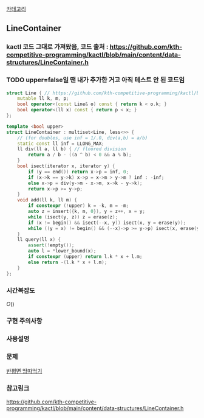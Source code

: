 [카테고리](/README.md)
## LineContainer
### kactl 코드 그대로 가져왔음, 코드 출처 : https://github.com/kth-competitive-programming/kactl/blob/main/content/data-structures/LineContainer.h
### TODO upper=false일 땐 내가 추가한 거고 아직 테스트 안 된 코드임
```cpp
struct Line { // https://github.com/kth-competitive-programming/kactl/blob/main/content/data-structures/LineContainer.h
	mutable ll k, m, p;
	bool operator<(const Line& o) const { return k < o.k; }
	bool operator<(ll x) const { return p < x; }
};

template <bool upper>
struct LineContainer : multiset<Line, less<>> {
	// (for doubles, use inf = 1/.0, div(a,b) = a/b)
	static const ll inf = LLONG_MAX;
	ll div(ll a, ll b) { // floored division
		return a / b - ((a ^ b) < 0 && a % b);
    }
	bool isect(iterator x, iterator y) {
		if (y == end()) return x->p = inf, 0;
		if (x->k == y->k) x->p = x->m > y->m ? inf : -inf;
		else x->p = div(y->m - x->m, x->k - y->k);
		return x->p >= y->p;
	}
	void add(ll k, ll m) {
        if constexpr (!upper) k = -k, m = -m;
		auto z = insert({k, m, 0}), y = z++, x = y;
		while (isect(y, z)) z = erase(z);
		if (x != begin() && isect(--x, y)) isect(x, y = erase(y));
		while ((y = x) != begin() && (--x)->p >= y->p) isect(x, erase(y));
	}
	ll query(ll x) {
		assert(!empty());
		auto l = *lower_bound(x);
		if constexpr (upper) return l.k * x + l.m;
        else return -(l.k * x + l.m);
	}
};
```
### 시간복잡도
$O()$   

### 구현 주의사항


### 사용설명


### 문제
[반평면 땅따먹기](https://www.acmicpc.net/problem/12795)

### 참고링크
https://github.com/kth-competitive-programming/kactl/blob/main/content/data-structures/LineContainer.h   